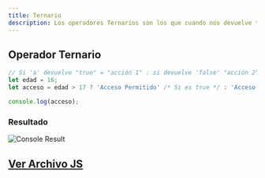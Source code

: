 ```yaml
---
title: Ternario
description: Los operadores Ternarios son los que cuando nos devuelve true hacer una función y si nos devuelve false hacer otra.
---
```

## Operador Ternario
```js {3} title="06-ternario.js (Ejemplo)"
// Si 'a' devuelve "true" = "acción 1" : si devuelve 'false' "acción 2"
let edad = 16;
let acceso = edad > 17 ? 'Acceso Permitido' /* Si es true */ : 'Acceso Denegado' /*Si es false */;

console.log(acceso);
```
### Resultado
![Console Result](/img/02-operadores/06-ternario.png)

## [Ver Archivo JS](/js/02-operadores/06-ternario.js)
